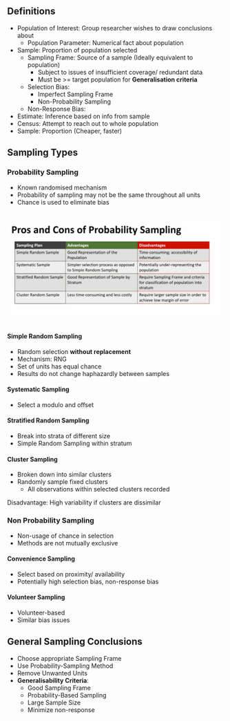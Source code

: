 ## Definitions
* Population of Interest: Group researcher wishes to draw conclusions about
    * Population Parameter: Numerical fact about population
* Sample: Proportion of population selected
    * Sampling Frame: Source of a sample (Ideally equivalent to population)
        * Subject to issues of insufficient coverage/ redundant data
        * Must be >= target population for **Generalisation criteria**
    * Selection Bias:
        * Imperfect Sampling Frame
        * Non-Probability Sampling
    * Non-Response Bias:
* Estimate: Inference based on info from sample
* Census: Attempt to reach out to whole population
* Sample: Proportion (Cheaper, faster)

## Sampling Types
### Probability Sampling
* Known randomised mechanism
* Probability of sampling may not be the same throughout all units
* Chance is used to eliminate bias

<br><img src="./probability-sampling-pros-cons.png" style="width:auto;display:block;margin:auto"><br> 

#### Simple Random Sampling
* Random selection **without replacement**
* Mechanism: RNG
* Set of units has equal chance
* Results do not change haphazardly between samples

#### Systematic Sampling
* Select a modulo and offset

#### Stratified Random Sampling
* Break into strata of different size
* Simple Random Sampling within stratum

#### Cluster Sampling
* Broken down into similar clusters
* Randomly sample fixed clusters
    * All observations within selected clusters recorded

Disadvantage: High variability if clusters are dissimilar

### Non Probability Sampling
* Non-usage of chance in selection
* Methods are not mutually exclusive

#### Convenience Sampling
* Select based on proximity/ availability
* Potentially high selection bias, non-response bias

#### Volunteer Sampling
* Volunteer-based
* Similar bias issues

## General Sampling Conclusions
* Choose appropriate Sampling Frame
* Use Probability-Sampling Method
* Remove Unwanted Units
* **Generalisability Criteria**:
    * Good Sampling Frame
    * Probability-Based Sampling
    * Large Sample Size
    * Minimize non-response
